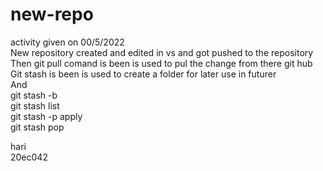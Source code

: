 # new-repo<br>
activity given on 00/5/2022<br>
New repository created and edited in vs and got pushed to the repository<br>
Then git pull comand is been is used to pul the change from there git hub <br>
Git stash is been is used to create a folder for later use in futurer<br>
And<br>
git stash -b<br>
git stash list<br>
git stash -p apply<br>
git stash pop<br>

hari <br>20ec042
